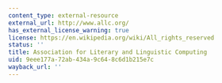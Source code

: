 ```yaml
---
content_type: external-resource
external_url: http://www.allc.org/
has_external_license_warning: true
license: https://en.wikipedia.org/wiki/All_rights_reserved
status: ''
title: Association for Literary and Linguistic Computing
uid: 9eee177a-72ab-434a-9c64-8c6d1b215e7c
wayback_url: ''
---
```

